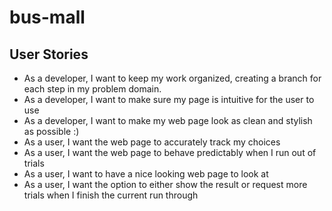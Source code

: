 # bus-mall

## User Stories
- As a developer, I want to keep my work organized, creating a branch for each step in my problem domain.
- As a developer, I want to make sure my page is intuitive for the user to use
- As a developer, I want to make my web page look as clean and stylish as possible :)
- As a user, I want the web page to accurately track my choices
- As a user, I want the web page to behave predictably when I run out of trials
- As a user, I want to have a nice looking web page to look at
- As a user, I want the option to either show the result or request more trials when I finish the current run through
